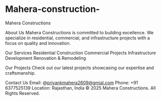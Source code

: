 # Mahera-construction-
Mahera Constructions


About Us
Mahera Constructions is committed to building excellence. We specialize in residential, commercial, and infrastructure projects with a focus on quality and innovation.

Our Services
Residential Construction
Commercial Projects
Infrastructure Development
Renovation & Remodeling

Our Projects
Check out our latest projects showcasing our expertise and craftsmanship.

Contact Us
Email: @priyankmahera2609@gmial.com
Phone: +91 6377525139
Location: Rajasthan, India
© 2025 Mahera Constructions. All Rights Reserved.
